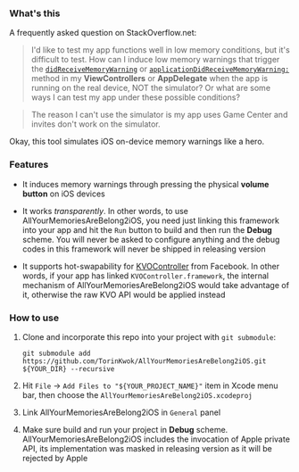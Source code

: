 ### What's this

A frequently asked question on StackOverflow.net:

> I'd like to test my app functions well in low memory conditions, but it's difficult to test. How can I induce low memory warnings that trigger the [`didReceiveMemoryWarning`](https://developer.apple.com/reference/uikit/uiviewcontroller/1621409-didreceivememorywarning?language=objc) or [`applicationDidReceiveMemoryWarning:`](https://developer.apple.com/library/ios/documentation/UIKit/Reference/UIApplicationDelegate_Protocol/#//apple_ref/occ/intfm/UIApplicationDelegate/applicationDidReceiveMemoryWarning:) method in my **ViewControllers** or **AppDelegate** when the app is running on the real device, NOT the simulator? Or what are some ways I can test my app under these possible conditions?

> The reason I can't use the simulator is my app uses Game Center and invites don't work on the simulator.

Okay, this tool simulates iOS on-device memory warnings like a hero.

### Features

* It induces memory warnings through pressing the physical **volume button** on iOS devices

* It works *transparently*. In other words, to use AllYourMemoriesAreBelong2iOS, you need just linking this framework into your app and hit the `Run` button to build and then run the **Debug** scheme. You will never be asked to configure anything and the debug codes in this framework will never be shipped in releasing version

* It supports hot-swapability for [KVOController](https://github.com/facebook/KVOController) from Facebook. In other words, if your app has linked `KVOController.framework`, the internal mechanism of AllYourMemoriesAreBelong2iOS would take advantage of it, otherwise the raw KVO API would be applied instead

### How to use

1. Clone and incorporate this repo into your project with `git submodule`:
	
	`git submodule add https://github.com/TorinKwok/AllYourMemoriesAreBelong2iOS.git ${YOUR_DIR} --recursive`

2. Hit `File` -> `Add Files to "${YOUR_PROJECT_NAME}"` item in Xcode menu bar, then choose the `AllYourMemoriesAreBelong2iOS.xcodeproj`

3. Link AllYourMemoriesAreBelong2iOS in `General` panel

4. Make sure build and run your project in **Debug** scheme. AllYourMemoriesAreBelong2iOS includes the invocation of Apple private API, its implementation was masked in releasing version as it will be rejected by Apple
